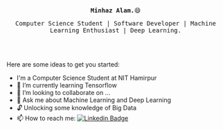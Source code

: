 <!-- ### Hi there 👋 -->

<!--
**M1NH42/M1NH42** is a ✨ _special_ ✨ repository because its `README.md` (this file) appears on your GitHub profile.
-->

<p align='center'><samp><strong>Minhaz Alam.</strong>😄</samp></p>

<p align='center'> <samp>Computer Science Student | Software Developer | Machine Learning Enthusiast | Deep Learning.</samp></p>
<br> <br>

Here are some ideas to get you started:

- I'm a Computer Science Student at NIT Hamirpur<!-- - 🔭 I’m currently working on  -->
- 🌱 I’m currently learning Tensorflow
- 👯 I’m looking to collaborate on ...<!-- - 🤔 I’m looking for help with  -->
- 💬 Ask me about Machine Learning and Deep Learning
- 🔓 Unlocking some knowledge of Big Data
- 📫 How to reach me: [![Linkedin Badge](https://img.shields.io/badge/-LinkedIn-blue?style=flat-square&logo=Linkedin&logoColor=white&link=https://www.linkedin.com/in/alam/)](https://www.linkedin.com/in/alam/)
  <!-- - 😄 Pronouns: ... -->
  <!-- - ⚡ Fun fact: ... -->
